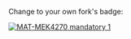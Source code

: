 Change to your own fork's badge:

[![MAT-MEK4270 mandatory 1](https://github.com/Hellscore94/mandatory1/actions/workflows/main.yml/badge.svg)](https://github.com/Hellscore94/mandatory1/actions/workflows/main.yml)
